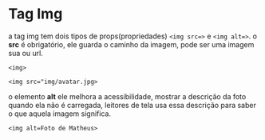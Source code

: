 # Tag Img

a tag img tem dois tipos de props(propriedades) `<img src=>` e `<img alt=>`. o **src** é obrigatório, ele guarda o caminho da imagem, pode ser uma imagem sua ou url.


`<img>`

`<img src="img/avatar.jpg>`

o elemento **alt** ele melhora a acessibilidade, mostrar a descrição da foto quando ela não é carregada, leitores de tela usa essa descrição para saber o que aquela imagem significa.

`<img alt=Foto de Matheus>`